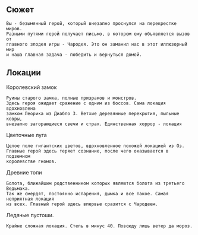 ## Сюжет

    Вы - безымянный герой, который внезапно проснулся на перекрестке миров. 
    Разными путями герой получает письмо, в котором ему объявляется вызов от
    главного злодея игры - Чародея. Это он заманил нас в этот иллюзорный мир
    и наша главная задача - победить и вернуться домой.

## Локации 

Королевский замок 

    Руины старого замка, полные призраков и монстров.
    Здесь героя ожидает сражение с одним из боссов. Сама локация вдохновлена
    замком Леорика из Диабло 3. Ветхие деревянные перекрытия, пыльные ковры,
    внезапно загорающиеся свечи и страх. Единственная хоррор - локация

Цветочные луга

    Целое поле гигантских цветов, вдохновленное похожей локацией из Оз.
    Главные герой здесь теряет сознание, после чего оказывается в подземном 
    королевстве гномов.

Древние топи

    Болота, ближайшим родственником которых являются болота из третьего Ведьмака.   
    Так же смердят, постоянно испарения, дымка и все такое. Самая неприятная локация
    из всех. Главный герой здесь впервые сразится с Чародеем.

Ледяные пустоши.

    Крайне сложная локация. Степь в минус 40. Повсюду лишь ветер да мороз. 
